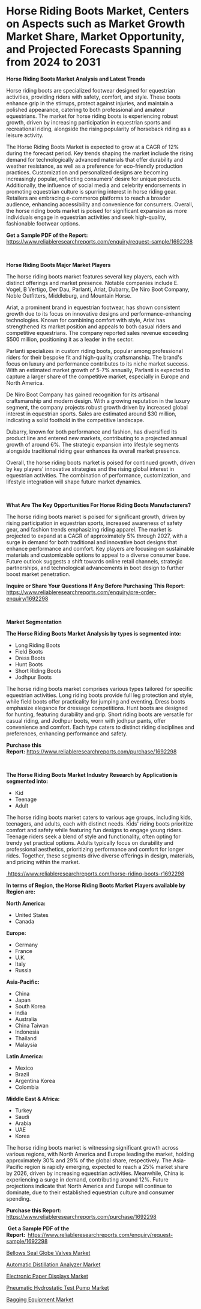 <p><h1>Horse Riding Boots Market, Centers on Aspects such as Market Growth Market Share, Market Opportunity, and Projected Forecasts Spanning from 2024 to 2031</h1></p><p><strong>Horse Riding Boots Market Analysis and Latest Trends</strong></p>
<p><p>Horse riding boots are specialized footwear designed for equestrian activities, providing riders with safety, comfort, and style. These boots enhance grip in the stirrups, protect against injuries, and maintain a polished appearance, catering to both professional and amateur equestrians. The market for horse riding boots is experiencing robust growth, driven by increasing participation in equestrian sports and recreational riding, alongside the rising popularity of horseback riding as a leisure activity.</p><p>The Horse Riding Boots Market is expected to grow at a CAGR of 12% during the forecast period. Key trends shaping the market include the rising demand for technologically advanced materials that offer durability and weather resistance, as well as a preference for eco-friendly production practices. Customization and personalized designs are becoming increasingly popular, reflecting consumers’ desire for unique products. Additionally, the influence of social media and celebrity endorsements in promoting equestrian culture is spurring interest in horse riding gear. Retailers are embracing e-commerce platforms to reach a broader audience, enhancing accessibility and convenience for consumers. Overall, the horse riding boots market is poised for significant expansion as more individuals engage in equestrian activities and seek high-quality, fashionable footwear options.</p></p>
<p><strong>Get a Sample PDF of the Report:&nbsp;</strong> <a href="https://www.reliableresearchreports.com/enquiry/request-sample/1692298?utm_campaign=1582&utm_medium=2&utm_source=Github&utm_content=ia&utm_term=19102024&utm_id=horse-riding-boots">https://www.reliableresearchreports.com/enquiry/request-sample/1692298</a></p>
<p>&nbsp;</p>
<p><strong>Horse Riding Boots Major Market Players</strong></p>
<p><p>The horse riding boots market features several key players, each with distinct offerings and market presence. Notable companies include E. Vogel, B Vertigo, Der Dau, Parlanti, Ariat, Dubarry, De Niro Boot Company, Noble Outfitters, Middleburg, and Mountain Horse.</p><p>Ariat, a prominent brand in equestrian footwear, has shown consistent growth due to its focus on innovative designs and performance-enhancing technologies. Known for combining comfort with style, Ariat has strengthened its market position and appeals to both casual riders and competitive equestrians. The company reported sales revenue exceeding $500 million, positioning it as a leader in the sector.</p><p>Parlanti specializes in custom riding boots, popular among professional riders for their bespoke fit and high-quality craftsmanship. The brand's focus on luxury and performance contributes to its niche market success. With an estimated market growth of 5-7% annually, Parlanti is expected to capture a larger share of the competitive market, especially in Europe and North America.</p><p>De Niro Boot Company has gained recognition for its artisanal craftsmanship and modern design. With a growing reputation in the luxury segment, the company projects robust growth driven by increased global interest in equestrian sports. Sales are estimated around $30 million, indicating a solid foothold in the competitive landscape.</p><p>Dubarry, known for both performance and fashion, has diversified its product line and entered new markets, contributing to a projected annual growth of around 6%. The strategic expansion into lifestyle segments alongside traditional riding gear enhances its overall market presence.</p><p>Overall, the horse riding boots market is poised for continued growth, driven by key players' innovative strategies and the rising global interest in equestrian activities. The combination of performance, customization, and lifestyle integration will shape future market dynamics.</p></p>
<p>&nbsp;</p>
<p><strong>What Are The Key Opportunities For Horse Riding Boots Manufacturers?</strong></p>
<p><p>The horse riding boots market is poised for significant growth, driven by rising participation in equestrian sports, increased awareness of safety gear, and fashion trends emphasizing riding apparel. The market is projected to expand at a CAGR of approximately 5% through 2027, with a surge in demand for both traditional and innovative boot designs that enhance performance and comfort. Key players are focusing on sustainable materials and customizable options to appeal to a diverse consumer base. Future outlook suggests a shift towards online retail channels, strategic partnerships, and technological advancements in boot design to further boost market penetration.</p></p>
<p><strong>Inquire or Share Your Questions If Any Before Purchasing This Report:</strong> <a href="https://www.reliableresearchreports.com/enquiry/pre-order-enquiry/1692298?utm_campaign=1582&utm_medium=2&utm_source=Github&utm_content=ia&utm_term=19102024&utm_id=horse-riding-boots">https://www.reliableresearchreports.com/enquiry/pre-order-enquiry/1692298</a></p>
<p>&nbsp;</p>
<p><strong>Market Segmentation</strong></p>
<p><strong>The Horse Riding Boots Market Analysis by types is segmented into:</strong></p>
<p><ul><li>Long Riding Boots</li><li>Field Boots</li><li>Dress Boots</li><li>Hunt Boots</li><li>Short Riding Boots</li><li>Jodhpur Boots</li></ul></p>
<p><p>The horse riding boots market comprises various types tailored for specific equestrian activities. Long riding boots provide full leg protection and style, while field boots offer practicality for jumping and eventing. Dress boots emphasize elegance for dressage competitions. Hunt boots are designed for hunting, featuring durability and grip. Short riding boots are versatile for casual riding, and Jodhpur boots, worn with jodhpur pants, offer convenience and comfort. Each type caters to distinct riding disciplines and preferences, enhancing performance and safety.</p></p>
<p><strong>Purchase this Report:&nbsp;</strong><a href="https://www.reliableresearchreports.com/purchase/1692298?utm_campaign=1582&utm_medium=2&utm_source=Github&utm_content=ia&utm_term=19102024&utm_id=horse-riding-boots">https://www.reliableresearchreports.com/purchase/1692298</a></p>
<p>&nbsp;</p>
<p><strong>The Horse Riding Boots Market Industry Research by Application is segmented into:</strong></p>
<p><ul><li>Kid</li><li>Teenage</li><li>Adult</li></ul></p>
<p><p>The horse riding boots market caters to various age groups, including kids, teenagers, and adults, each with distinct needs. Kids' riding boots prioritize comfort and safety while featuring fun designs to engage young riders. Teenage riders seek a blend of style and functionality, often opting for trendy yet practical options. Adults typically focus on durability and professional aesthetics, prioritizing performance and comfort for longer rides. Together, these segments drive diverse offerings in design, materials, and pricing within the market.</p></p>
<p><a href="https://www.reliableresearchreports.com/horse-riding-boots-r1692298?utm_campaign=1582&utm_medium=2&utm_source=Github&utm_content=ia&utm_term=19102024&utm_id=horse-riding-boots">&nbsp;https://www.reliableresearchreports.com/horse-riding-boots-r1692298</a></p>
<p><strong>In terms of Region, the Horse Riding Boots Market Players available by Region are:</strong></p>
<p>
    <p> <strong> North America: </strong>
        <ul>
            <li>United States</li>
            <li>Canada</li>
        </ul>
        </p> 
    <p> <strong> Europe: </strong>
        <ul>
            <li>Germany</li>
            <li>France</li>
            <li>U.K.</li>
            <li>Italy</li>
            <li>Russia</li>
        </ul>
        </p> 
    <p> <strong> Asia-Pacific: </strong>
        <ul>
            <li>China</li>
            <li>Japan</li>
            <li>South Korea</li>
            <li>India</li>
            <li>Australia</li>
            <li>China Taiwan</li>
            <li>Indonesia</li>
            <li>Thailand</li>
            <li>Malaysia</li>
        </ul>
        </p> 
    <p> <strong> Latin America: </strong>
        <ul>
            <li>Mexico</li>
            <li>Brazil</li>
            <li>Argentina Korea</li>
            <li>Colombia</li>
        </ul>
        </p> 
    <p> <strong> Middle East & Africa: </strong>
        <ul>
            <li>Turkey</li>
            <li>Saudi</li>
            <li>Arabia</li>
            <li>UAE</li>
            <li>Korea</li>
        </ul>
    </p>
    </p>
<p><p>The horse riding boots market is witnessing significant growth across various regions, with North America and Europe leading the market, holding approximately 30% and 29% of the global share, respectively. The Asia-Pacific region is rapidly emerging, expected to reach a 25% market share by 2026, driven by increasing equestrian activities. Meanwhile, China is experiencing a surge in demand, contributing around 12%. Future projections indicate that North America and Europe will continue to dominate, due to their established equestrian culture and consumer spending.</p></p>
<p><strong>Purchase this Report: </strong><a href="https://www.reliableresearchreports.com/purchase/1692298?utm_campaign=1582&utm_medium=2&utm_source=Github&utm_content=ia&utm_term=19102024&utm_id=horse-riding-boots">https://www.reliableresearchreports.com/purchase/1692298</a></p>
<p>&nbsp;<strong>Get a Sample PDF of the Report:&nbsp;&nbsp;</strong><a href="https://www.reliableresearchreports.com/enquiry/request-sample/1692298?utm_campaign=1582&utm_medium=2&utm_source=Github&utm_content=ia&utm_term=19102024&utm_id=horse-riding-boots">https://www.reliableresearchreports.com/enquiry/request-sample/1692298</a></p>
<p><strong></strong></p>
<p><p><a href="https://issuu.com/reportprime-2/docs/bellows-seal-globe-valves-market-si_ebec51d25b756e?utm_campaign=1582&utm_medium=2&utm_source=Github&utm_content=ia&utm_term=19102024&utm_id=horse-riding-boots">Bellows Seal Globe Valves Market</a></p><p><a href="https://www.linkedin.com/pulse/automatic-distillation-analyzer-market-segmentation-geographical-citqc?utm_campaign=1582&utm_medium=2&utm_source=Github&utm_content=ia&utm_term=19102024&utm_id=horse-riding-boots">Automatic Distillation Analyzer Market</a></p><p><a href="https://github.com/AshikRahman991/Market-Research-Report-List-1/blob/main/electronic-paper-displays-market.md?utm_campaign=1582&utm_medium=2&utm_source=Github&utm_content=ia&utm_term=19102024&utm_id=horse-riding-boots">Electronic Paper Displays Market</a></p><p><a href="https://issuu.com/reportprime-2/docs/pneumatic-hydrostatic-test-pump-mar_d9458dda9ca596?utm_campaign=1582&utm_medium=2&utm_source=Github&utm_content=ia&utm_term=19102024&utm_id=horse-riding-boots">Pneumatic Hydrostatic Test Pump Market</a></p><p><a href="https://www.linkedin.com/pulse/bagging-equipment-market-revolution-2024-2031-trends-shaping-ybdvc?utm_campaign=1582&utm_medium=2&utm_source=Github&utm_content=ia&utm_term=19102024&utm_id=horse-riding-boots">Bagging Equipment Market</a></p></p>